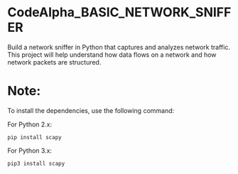 # **CodeAlpha_BASIC_NETWORK_SNIFFER**
Build a network sniffer in Python that captures and analyzes network traffic. This project will help  understand how data flows on a network and how network packets are structured.

# Note:
  To install the dependencies, use the following command:
  
For Python 2.x:

   `pip install scapy`

For Python 3.x:

   `pip3 install scapy`

    

        
